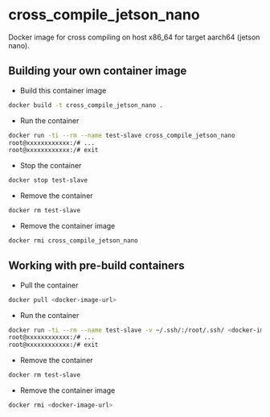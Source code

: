 # cross_compile_jetson_nano

Docker image for cross compiling on host x86_64 for target aarch64 (jetson nano).

## Building your own container image

* Build this container image
```sh
docker build -t cross_compile_jetson_nano .
```

* Run the container
```sh
docker run -ti --rm --name test-slave cross_compile_jetson_nano
root@xxxxxxxxxxxx:/# ...
root@xxxxxxxxxxxx:/# exit
```

* Stop the container
```sh
docker stop test-slave
```

* Remove the container
```sh
docker rm test-slave
```

* Remove the container image
```sh
docker rmi cross_compile_jetson_nano
```

## Working with pre-build containers

* Pull the container
```sh
docker pull <docker-image-url>
```

* Run the container
```sh
docker run -ti --rm --name test-slave -v ~/.ssh/:/root/.ssh/ <docker-image-url>
root@xxxxxxxxxxxx:/# ...
root@xxxxxxxxxxxx:/# exit
```

* Remove the container
```sh
docker rm test-slave
```

* Remove the container image
```sh
docker rmi <docker-image-url>
```

